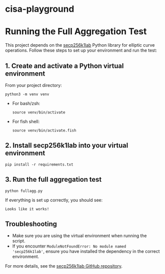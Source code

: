 # cisa-playground

# Running the Full Aggregation Test

This project depends on the [secp256k1lab](https://github.com/secp256k1lab/secp256k1lab) Python library for elliptic curve operations. Follow these steps to set up your environment and run the test:

## 1. Create and activate a Python virtual environment

From your project directory:

```
python3 -m venv venv
```

- For bash/zsh:
  ```
  source venv/bin/activate
  ```
- For fish shell:
  ```
  source venv/bin/activate.fish
  ```

## 2. Install secp256k1lab into your virtual environment

```
pip install -r requirements.txt
```

## 3. Run the full aggregation test

```
python fullagg.py
```

If everything is set up correctly, you should see:

```
Looks like it works!
```

## Troubleshooting
- Make sure you are using the virtual environment when running the script.
- If you encounter `ModuleNotFoundError: No module named 'secp256k1lab'`, ensure you have installed the dependency in the correct environment.

For more details, see the [secp256k1lab GitHub repository](https://github.com/secp256k1lab/secp256k1lab).

